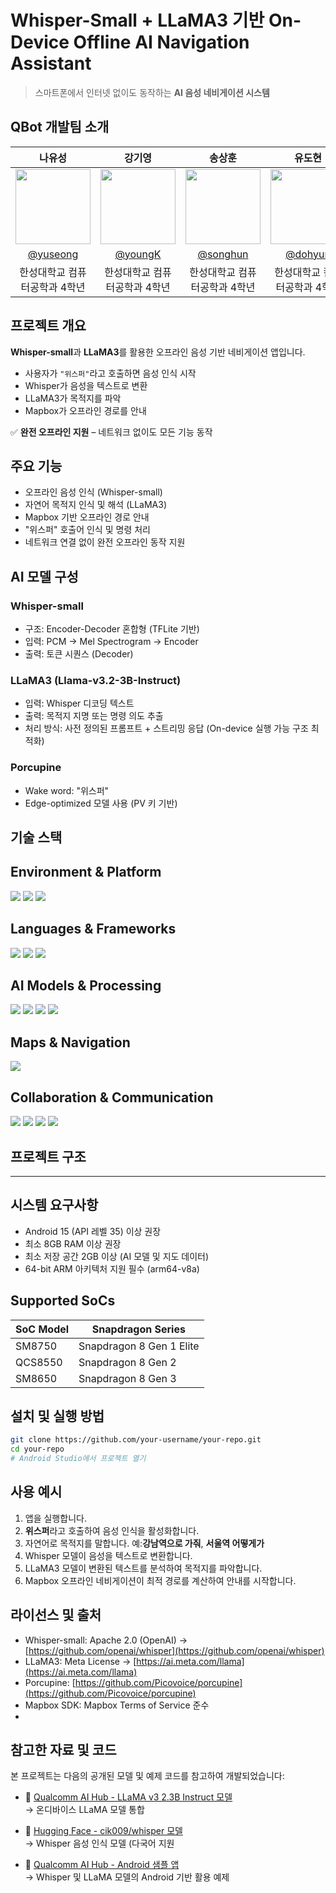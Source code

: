 # Whisper-Small + LLaMA3 기반 **On-Device Offline AI Navigation Assistant**

> 스마트폰에서 인터넷 없이도 동작하는 **AI 음성 네비게이션 시스템**



## QBot 개발팀 소개

| 나유성 | 강기영 | 송상훈 | 유도현 |
|:---:|:---:|:---:|:---:|
| <img src="https://github.com/yuseong95.png" width="120" height="120"/> | <img src="https://github.com/kang0048.png" width="120" height="120"/> | <img src="https://github.com/song12121212.png" width="120" height="120"/> | <img src="https://github.com/dohyun1423.png" width="120" height="120"/> |
| [@yuseong](https://github.com/yuseong95) | [@youngK](https://github.com/Kang0048) | [@songhun](https://github.com/song12121212) | [@dohyun](https://github.com/dohyun1423) |
| 한성대학교 컴퓨터공학과 4학년 | 한성대학교 컴퓨터공학과 4학년 | 한성대학교 컴퓨터공학과 4학년 | 한성대학교 컴퓨터공학과 4학년 |




## 프로젝트 개요


**Whisper-small**과 **LLaMA3**를 활용한 오프라인 음성 기반 네비게이션 앱입니다.

- 사용자가 `"위스퍼"`라고 호출하면 음성 인식 시작
- Whisper가 음성을 텍스트로 변환
- LLaMA3가 목적지를 파악
- Mapbox가 오프라인 경로를 안내

✅ **완전 오프라인 지원** – 네트워크 없이도 모든 기능 동작


## 주요 기능

- 오프라인 음성 인식 (Whisper-small)
- 자연어 목적지 인식 및 해석 (LLaMA3)
- Mapbox 기반 오프라인 경로 안내
- "위스퍼" 호출어 인식 및 명령 처리
- 네트워크 연결 없이 완전 오프라인 동작 지원

## AI 모델 구성

### Whisper-small
- 구조: Encoder-Decoder 혼합형 (TFLite 기반)
- 입력: PCM → Mel Spectrogram → Encoder
- 출력: 토큰 시퀀스 (Decoder)

### LLaMA3 (Llama-v3.2-3B-Instruct)
- 입력: Whisper 디코딩 텍스트
- 출력: 목적지 지명 또는 명령 의도 추출
- 처리 방식: 사전 정의된 프롬프트 + 스트리밍 응답 (On-device 실행 가능 구조 최적화)

### Porcupine
- Wake word: "위스퍼"
- Edge-optimized 모델 사용 (PV 키 기반)

##  기술 스택

## Environment & Platform

<p align="left">
  <img src="https://img.shields.io/badge/Android-3DDC84?style=flat&logo=android&logoColor=white"/>
  <img src="https://img.shields.io/badge/On--Device_AI-4CAF50?style=flat&logo=vercel&logoColor=white"/>
  <img src="https://img.shields.io/badge/Qualcomm-3253DC?style=flat&logo=qualcomm&logoColor=white"/>
</p>

## Languages & Frameworks

<p align="left">
  <img src="https://img.shields.io/badge/Kotlin-7F52FF?style=flat&logo=kotlin&logoColor=white"/>
  <img src="https://img.shields.io/badge/Java-007396?style=flat&logo=java&logoColor=white"/>
  <img src="https://img.shields.io/badge/TensorFlow_Lite-FF6F00?style=flat&logo=tensorflow&logoColor=white"/>
</p>

## AI Models & Processing

<p align="left">
  <img src="https://img.shields.io/badge/OpenAI-412991?style=flat&logo=openai&logoColor=white"/>
  <img src="https://img.shields.io/badge/LLaMA3-111111?style=flat&logo=meta&logoColor=white"/>
  <img src="https://img.shields.io/badge/Whisper-00B2FF?style=flat&logo=sonos&logoColor=white"/>
  <img src="https://img.shields.io/badge/Porcupine-blue?style=flat&logoColor=white"/>

</p>

## Maps & Navigation

<p align="left">
  <img src="https://img.shields.io/badge/Mapbox-000000?style=flat&logo=mapbox&logoColor=white"/>
</p>

## Collaboration & Communication

<p align="left">
  <img src="https://img.shields.io/badge/Git-F05032?style=flat&logo=git&logoColor=white"/>
  <img src="https://img.shields.io/badge/GitHub-181717?style=flat&logo=github&logoColor=white"/>
  <img src="https://img.shields.io/badge/Slack-4A154B?style=flat&logo=slack&logoColor=white"/>
  <img src="https://img.shields.io/badge/HuggingFace-FCC624?style=flat&logo=huggingface&logoColor=black"/>
</p>



## 프로젝트 구조

---
## 시스템 요구사항

- Android 15 (API 레벨 35) 이상 권장
- 최소 8GB RAM 이상 권장
- 최소 저장 공간 2GB 이상 (AI 모델 및 지도 데이터)
- 64-bit ARM 아키텍처 지원 필수 (arm64-v8a)

## Supported SoCs

| SoC Model | Snapdragon Series           |
|-----------|-----------------------------|
| SM8750    | Snapdragon 8 Gen 1 Elite    |
| QCS8550   | Snapdragon 8 Gen 2          |
| SM8650    | Snapdragon 8 Gen 3          |

## 설치 및 실행 방법

```bash
git clone https://github.com/your-username/your-repo.git
cd your-repo
# Android Studio에서 프로젝트 열기
```


## 사용 예시

1. 앱을 실행합니다.
2. **위스퍼**라고 호출하여 음성 인식을 활성화합니다.
3. 자연어로 목적지를 말합니다. 예:**강남역으로 가줘**, **서울역 어떻게가**
4. Whisper 모델이 음성을 텍스트로 변환합니다. 
5. LLaMA3 모델이 변환된 텍스트를 분석하여 목적지를 파악합니다.
6. Mapbox 오프라인 네비게이션이 최적 경로를 계산하여 안내를 시작합니다.



## 라이선스 및 출처

- Whisper-small: Apache 2.0 (OpenAI) → [https://github.com/openai/whisper](https://github.com/openai/whisper)
- LLaMA3: Meta License → [https://ai.meta.com/llama](https://ai.meta.com/llama)
- Porcupine: [https://github.com/Picovoice/porcupine](https://github.com/Picovoice/porcupine)
- Mapbox SDK: Mapbox Terms of Service 준수
- 
## 참고한 자료 및 코드

본 프로젝트는 다음의 공개된 모델 및 예제 코드를 참고하여 개발되었습니다:

- 🔗 [Qualcomm AI Hub - LLaMA v3 2.3B Instruct 모델](https://github.com/quic/ai-hub-models/tree/main/qai_hub_models/models/llama_v3_2_3b_instruct)  
  → 온디바이스 LLaMA 모델 통합

- 🔗 [Hugging Face - cik009/whisper 모델](https://huggingface.co/cik009/whisper/tree/main)  
  → Whisper 음성 인식 모델 (다국어 지원

- 🔗 [Qualcomm AI Hub - Android 샘플 앱](https://github.com/quic/ai-hub-apps)  
  → Whisper 및 LLaMA 모델의 Android 기반 활용 예제

